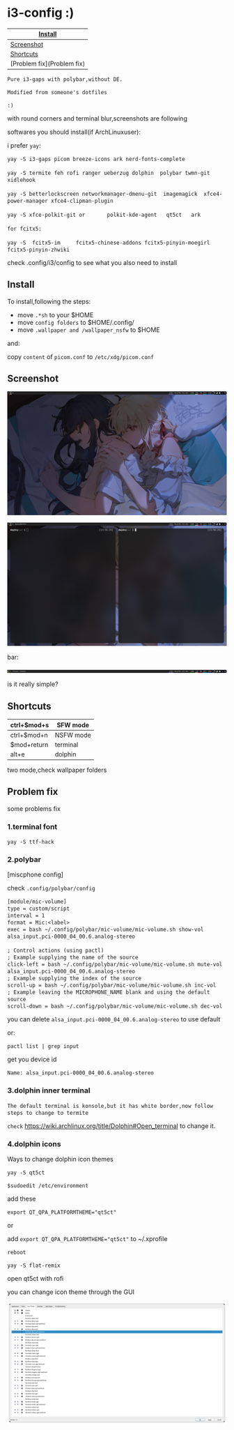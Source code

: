 # i3-config  :)



| [Install](#Install)        |
| -------------------------- |
| [Screenshot](Screenshot)   |
| [Shortcuts](Shortcuts)     |
| [Problem fix](Problem fix) |

```
Pure i3-gaps with polybar,without DE.
```

```
Modified from someone's dotfiles 
```

```
:)
```

with round  corners and terminal blur,screenshots are following



softwares you should install(if ArchLinuxuser):

i prefer `yay`:

```
yay -S i3-gaps picom breeze-icons ark nerd-fonts-complete 

yay -S termite feh rofi ranger ueberzug dolphin  polybar twmn-git xidlehook

yay -S betterlockscreen networkmanager-dmenu-git  imagemagick  xfce4-power-manager xfce4-clipman-plugin

yay -S xfce-polkit-git or   	polkit-kde-agent   qt5ct   ark

for fcitx5:

yay -S  fcitx5-im     fcitx5-chinese-addons fcitx5-pinyin-moegirl  fcitx5-pinyin-zhwiki
```

check .config/i3/config to see  what you also need to install





## Install

To install,following the steps:

* move `.*sh` to your $HOME
* move `config folders` to $HOME/.config/
* move `.wallpaper and /wallpaper_nsfw` to $HOME

and:

copy `content` of `picom.conf` to `/etc/xdg/picom.conf`



## Screenshot

![](screenshots/Screenshot_20221206_135621.png)



![](screenshots/Screenshot_20221206_135632.png)



bar:

![](screenshots/Screenshot_20221206_135514.png)

is it really simple?

## Shortcuts

| ctrl+$mod+s | SFW mode  |
| ----------- | --------- |
| ctrl+$mod+n | NSFW mode |
| $mod+return | terminal  |
| alt+e       | dolphin   |

two mode,check wallpaper folders

##  Problem fix

some problems fix

### 1.terminal font

```
yay -S ttf-hack
```

### 2.polybar

[miscphone config]

check `.config/polybar/config`

```
[module/mic-volume]
type = custom/script
interval = 1
format = Mic:<label>
exec = bash ~/.config/polybar/mic-volume/mic-volume.sh show-vol alsa_input.pci-0000_04_00.6.analog-stereo

; Control actions (using pactl)
; Example supplying the name of the source
click-left = bash ~/.config/polybar/mic-volume/mic-volume.sh mute-vol alsa_input.pci-0000_04_00.6.analog-stereo
; Example supplying the index of the source
scroll-up = bash ~/.config/polybar/mic-volume/mic-volume.sh inc-vol 
; Example leaving the MICROPHONE_NAME blank and using the default source
scroll-down = bash ~/.config/polybar/mic-volume/mic-volume.sh dec-vol 
```

you can delete `alsa_input.pci-0000_04_00.6.analog-stereo`  to use default 



or:

```
pactl list | grep input 
```

get you device id

```
Name: alsa_input.pci-0000_04_00.6.analog-stereo
```

### 3.dolphin inner terminal

```
The default terminal is konsole,but it has white border,now follow steps to change to termite
```

`check` https://wiki.archlinux.org/title/Dolphin#Open_terminal to change it.

### 4.dolphin icons 

Ways to change dolphin icon themes

```
yay -S qt5ct
```

```
$sudoedit /etc/environment
```

add these

```
export QT_QPA_PLATFORMTHEME="qt5ct"
```

or

add `export QT_QPA_PLATFORMTHEME="qt5ct"` to ~/.xprofile

```
reboot
```



```
yay -S flat-remix
```



open qt5ct with rofi



you can change icon theme through the GUI 

![](screenshots/Screenshot_20221207_170847.png)
